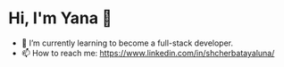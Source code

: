 <h1>Hi, I'm Yana 👋</h1>

- 🌱 I’m currently learning to become a full-stack developer.
- 📫 How to reach me: https://www.linkedin.com/in/shcherbatayaluna/
